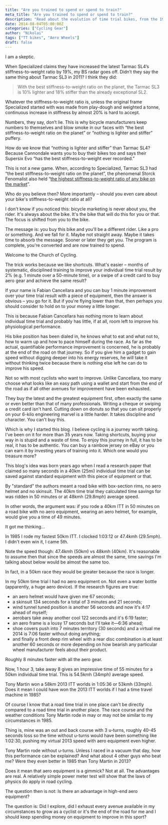 ```yaml
---
title: "Are you trained to spend or spend to train?"
meta_title: "Are you trained to spend or spend to train?"
description: "Read about the evolution of time trial bikes, from the 1980 Moscow Olympics to modern-day racing, and why these aero machines might be more dangerous than they’re worth."
date: 2014-08-04T05:00:00Z
categories: ["Cycling Gear"]
author: "Nikolai"
tags: ["TT bikes", "Aero Wheels"]
draft: false
---
```


I am a skeptic. 

When Specialized claims they have increased the latest Tarmac SL4’s stiffness-to-weight ratio by 19%, my BS radar goes off. Didn’t they say the same thing about Tarmac SL3 in 2011? I think they did:

> With the best stiffness-to-weight ratio on the planet, the Tarmac SL3 is 10% lighter and 18% stiffer than the already exceptional SL2.

Whatever the stiffness-to-weight ratio is, unless the original frame Specialized started with was made from play-dough and weighted a tonne, continuous increase in stiffness by almost 20% is hard to accept.

Numbers, they say, don’t lie. This is why bicycle manufacturers keep numbers to themselves and blow smoke in our faces with “the best stiffness-to-weight ratio on the planet” or “nothing is lighter and stiffer” puffery.

How do we know that “nothing is lighter and stiffer” than Tarmac SL4? Because Cannondale wants you to buy their bikes too and says their Supersix Evo “has the best stiffness-to-weight ever recorded.”

This is not a new game. When, according to Specialized, Tarmac SL3 had “the best stiffness-to-weight ratio on the planet”, the phenomenal Storck Fenomalist also held “[the highest stiffness-to-weight ratio of any bike on the market](http://www.competitivecyclist.com/storck-fenomalist)”.

Who do you believe then? More importantly – should you even care about your bike's stiffness-to-weight ratio at all?

I don't know if you noticed this: bicycle marketing is never about you, the rider. It's always about the bike. It's the bike that will do this for you or that. The focus is shifted from you to the bike.

The message is: you buy this bike and you'll be a different rider. Like a pro or something. And we fall for it. Maybe not straight away. Maybe it takes time to absorb the message. Sooner or later they get you. The program is complete, you're converted and are now trained to spend. 

Welcome to the Church of Cycling. 

The trick works because we like shortcuts. What's easier – months of systematic, disciplined training to improve your individual time trial result by 2% (e.g. 1 minute over a 50-minute time), or a swipe of a credit card to buy aero gear and achieve the same result?

If your name is Fabian Cancellara and you can buy 1 minute improvement over your time trial result with a piece of equipment, then the answer is obvious – you go for it. But if you're flying lower than that, then perhaps you should consider to hold on to your money a little longer. 

This is because Fabian Cancellara has nothing more to learn about individual time trial and probably has little, if at all, room left to improve his physiological performance. 

His bike position has been dialed in, he knows what to eat and what not to, how to warm up and how to pace himself during the race. As far as the actual, quantifiable performance improvement is concerned, he is probably at the end of the road on that journey. So if you give him a gadget to gain speed without digging deeper into his energy reserves, he will take it without thinking twice because there is nothing else left he can do to improve his speed.

Not so with most cyclists who want to improve. Unlike Cancellara, too many choose what looks like an easy path using a wallet and start from the end of the road as if all other avenues for improvement have been exhausted. 

They buy the latest and the greatest equipment first, often exactly the same or even better than that of many professionals. Writing a cheque or swiping a credit card isn't hard. Cutting down on donuts so that you can sit properly on your 6-kilo engineering marvel is a little harder. It takes discipline and character. You can't buy this.

Which is why I started this blog. I believe cycling is a journey worth taking. I've been on it for more than 35 years now. Taking shortcuts, buying your way in is stupid and a waste of time. To enjoy this journey in full, it has to be real, it has to be authentic. You can buy a rainbow jersey on eBay or you can earn it by investing years of training into it. Which one would you treasure more?

This blog's idea was born years ago when I read a research paper that claimed so many seconds in a 40km (25mi) individual time trial can be saved against standard equipment with this piece of equipment or that. 

By "standard" the authors meant a road bike with box-section rims, no aero helmet and no skinsuit. The 40km time trial they calculated time savings for was ridden in 50 minutes or at 48kmh (29.8mph) average speed. 

In other words, the argument was: if you rode a 40km ITT in 50 minutes on a road bike with no aero equipment, wearing an aero helmet, for example, would give you a time of 49 minutes. 

It got me thinking...

In 1985 I rode my fastest 50km ITT. I clocked 1:03:12 or 47.4kmh (29.5mph). I didn't even win it, I came 5th. 

Note the speed though: 47.4kmh (50km) vs 48kmh (40km). It's reasonable to assume then that since the speeds are almost the same, time savings I'm talking about below would be almost the same too. 

In fact, in a 50km race they would be greater because the race is longer. 

In my 50km time trial I had no aero equipment on. Not even a water bottle (apparently, a huge aero device). If the research figures are true:

- an aero helmet would have given me 67 seconds;
- a skinsuit 134 seconds for a total of 3 minutes and 21 seconds;
- wind tunnel tuned position is another 56 seconds and now it's 4:17 ahead of myself;
- aerobars take away another cool 122 seconds and it's 6:19 faster;
- an aero frame is a lousy 17 seconds but I'll take it—6:36 ahead;
- shoe covers push into 7 minutes territory (30 seconds) and a virtual me 2014 is 7:06 faster without doing anything;
- and finally a front deep rim wheel with a rear disc combination is at least another 60 seconds or more depending on how bearish any particular wheel manufacturer feels about their product. 

Roughly 8 minutes faster with all the aero gear.

Now, 1 hour 3, take away 8 gives an impressive time of 55 minutes for a 50km individual time trial. This is 54.5kmh (34mph) average speed. 

Tony Martin won a 58km 2013 ITT worlds in 1:05:36 or 53kmh (33mph). Does it mean I could have won the 2013 ITT worlds if I had a time travel machine in 1985?

Of course I know that a road time trial in one place can't be directly compared to a road time trial in another place. The race course and the weather conditions Tony Martin rode in may or may not be similar to my circumstances in 1985. 

Thing is, mine was an out and back course with 3 u-turns, roughly 40-45 seconds loss so the time without u-turns would have been something like 1:02:30, pushing my virtual 2013 speed with aero equipment even higher. 

Tony Martin rode without u-turns. Unless I raced in a vacuum that day, how this performance can be explained? And what about 4 other guys who beat me? Were they even better in 1985 than Tony Martin in 2013? 

Does it mean that aero equipment is a gimmick? Not at all. The advantages are real. A relatively simple power meter test will show that the laws of physics do apply in road cycling. 

The question then is not: Is there an advantage in high-end aero equipment? 

The question is: Did I explore, did I exhaust every avenue available in my circumstances to grow as a cyclist or it's the end of the road for me and I should keep spending money on equipment to improve in this sport?